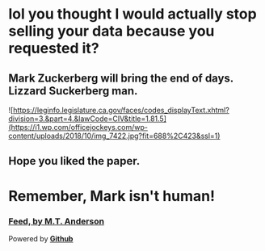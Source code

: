 # lol you thought I would actually stop selling your data because you requested it?


## Mark Zuckerberg will bring the end of days. Lizzard Suckerberg man.

![https://leginfo.legislature.ca.gov/faces/codes_displayText.xhtml?division=3.&part=4.&lawCode=CIV&title=1.81.5](https://i1.wp.com/officejockeys.com/wp-content/uploads/2018/10/img_7422.jpg?fit=688%2C423&ssl=1)

## Hope you liked the paper.
# Remember, Mark isn't human!
### [Feed, by M.T. Anderson](https://www.amazon.com/Feed-M-T-Anderson/dp/0763662623)

Powered by **[Github](https://github.com/)**
